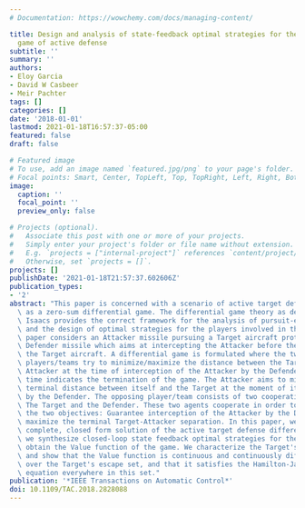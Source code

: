 ```yaml
---
# Documentation: https://wowchemy.com/docs/managing-content/

title: Design and analysis of state-feedback optimal strategies for the differential
  game of active defense
subtitle: ''
summary: ''
authors:
- Eloy Garcia
- David W Casbeer
- Meir Pachter
tags: []
categories: []
date: '2018-01-01'
lastmod: 2021-01-18T16:57:37-05:00
featured: false
draft: false

# Featured image
# To use, add an image named `featured.jpg/png` to your page's folder.
# Focal points: Smart, Center, TopLeft, Top, TopRight, Left, Right, BottomLeft, Bottom, BottomRight.
image:
  caption: ''
  focal_point: ''
  preview_only: false

# Projects (optional).
#   Associate this post with one or more of your projects.
#   Simply enter your project's folder or file name without extension.
#   E.g. `projects = ["internal-project"]` references `content/project/deep-learning/index.md`.
#   Otherwise, set `projects = []`.
projects: []
publishDate: '2021-01-18T21:57:37.602606Z'
publication_types:
- '2'
abstract: "This paper is concerned with a scenario of active target defense modeled\
  \ as a zero-sum differential game. The differential game theory as developed by\
  \ Isaacs provides the correct framework for the analysis of pursuit-evasion conflicts\
  \ and the design of optimal strategies for the players involved in the game. This\
  \ paper considers an Attacker missile pursuing a Target aircraft protected by a\
  \ Defender missile which aims at intercepting the Attacker before the latter reaches\
  \ the Target aircraft. A differential game is formulated where the two opposing\
  \ players/teams try to minimize/maximize the distance between the Target and the\
  \ Attacker at the time of interception of the Attacker by the Defender and such\
  \ time indicates the termination of the game. The Attacker aims to minimize the\
  \ terminal distance between itself and the Target at the moment of its interception\
  \ by the Defender. The opposing player/team consists of two cooperating agents:\
  \ The Target and the Defender. These two agents cooperate in order to accomplish\
  \ the two objectives: Guarantee interception of the Attacker by the Defender and\
  \ maximize the terminal Target-Attacker separation. In this paper, we provide a\
  \ complete, closed form solution of the active target defense differential game;\
  \ we synthesize closed-loop state feedback optimal strategies for the agents and\
  \ obtain the Value function of the game. We characterize the Target's escape set\
  \ and show that the Value function is continuous and continuously differentiable\
  \ over the Target's escape set, and that it satisfies the Hamilton-Jacobi-Isaacs\
  \ equation everywhere in this set."
publication: '*IEEE Transactions on Automatic Control*'
doi: 10.1109/TAC.2018.2828088
---
```

